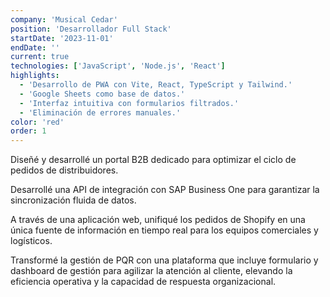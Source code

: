 ```yaml
---
company: 'Musical Cedar'
position: 'Desarrollador Full Stack'
startDate: '2023-11-01'
endDate: ''
current: true
technologies: ['JavaScript', 'Node.js', 'React']
highlights:
  - 'Desarrollo de PWA con Vite, React, TypeScript y Tailwind.'
  - 'Google Sheets como base de datos.'
  - 'Interfaz intuitiva con formularios filtrados.'
  - 'Eliminación de errores manuales.'
color: 'red'
order: 1
---
```


Diseñé y desarrollé un portal B2B dedicado para optimizar el ciclo de pedidos de distribuidores.

Desarrollé una API de integración con SAP Business One para garantizar la sincronización fluida de datos.

A través de una aplicación web, unifiqué los pedidos de Shopify en una única fuente de información en tiempo real para los equipos comerciales y logísticos.

Transformé la gestión de PQR con una plataforma que incluye formulario y dashboard de gestión para agilizar la atención al cliente, elevando la eficiencia operativa y la capacidad de respuesta organizacional.

